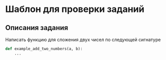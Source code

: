 # Шаблон для проверки заданий

## Описания задания

Написать функцию для сложения двух чисел по следующей сигнатуре
```Python
def example_add_two_numbers(a, b):
    ...
```

